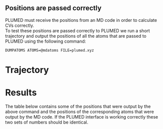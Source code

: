 Positions are passed correctly
------------------------------

PLUMED must receive the positions from an MD code in order to calculate CVs correctly.  
To test these positions are passed correctly to PLUMED we run a short trajectory and output the positions of all the atoms 
that are passed to PLUMED using the following command: 

```plumed
DUMPATOMS ATOMS=@mdatoms FILE=plumed.xyz
```

# Trajectory

# Results

The table below contains some of the positions that were output by the above command and the positions of the corresponding atoms 
that were output by the MD code.  If the PLUMED interface is working correctly these two sets of numbers should be identical.

